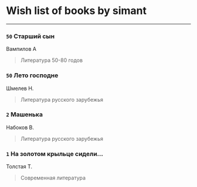 # Wish list of books by simant
---

### `50` Старший сын
Вампилов А
> Литература 50-80 годов

### `50` Лето господне
Шмелев Н.
> Литература русского зарубежья

### `2` Машенька
Набоков В.
> Литература русского зарубежья

### `1` На золотом крыльце сидели...
Толстая Т.
> Современная литература

